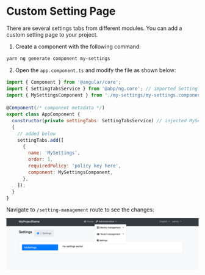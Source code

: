 # Custom Setting Page

There are several settings tabs from different modules. You can add a custom setting page to your project.

1. Create a component with the following command:

```bash
yarn ng generate component my-settings
```

2. Open the `app.component.ts` and modify the file as shown below:

```js
import { Component } from '@angular/core';
import { SettingTabsService } from '@abp/ng.core'; // imported SettingTabsService
import { MySettingsComponent } from './my-settings/my-settings.component'; // imported MySettingsComponent

@Component(/* component metadata */)
export class AppComponent {
  constructor(private settingTabs: SettingTabsService) // injected MySettingsComponent
  {
    // added below
    settingTabs.add([
      {
        name: 'MySettings',
        order: 1,
        requiredPolicy: 'policy key here',
        component: MySettingsComponent,
      },
    ]);
  }
}
```

Navigate to `/setting-management` route to see the changes:

![Custom Settings Tab](./images/custom-settings.png)
